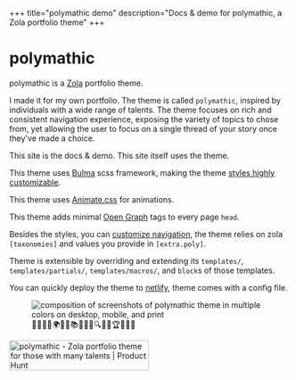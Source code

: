 +++
title="polymathic demo"
description="Docs & demo for polymathic, a Zola portfolio theme"
+++

# polymathic

polymathic is a [Zola](https://www.getzola.org/) portfolio theme. 

I made it for my own portfolio. The theme is called `polymathic`, inspired by individuals with a wide range of talents. The theme focuses on rich and consistent navigation experience, exposing the variety of topics to chose from, yet allowing the user to focus on a single thread of your story once they've made a choice. 

This site is the docs & demo. This site itself uses the theme.

This theme uses [Bulma](https://bulma.io/) scss framework, making the theme [styles highly customizable](/docs/styles).

This theme uses [Animate.css](https://animate.style) for animations.

This theme adds minimal [Open Graph](https://ogp.me/) tags to every page `head`.

Besides the styles, you can [customize navigation](/docs/lvl1-nav), the theme relies on zola `[taxonomies]` and values you provide in `[extra.poly]`.

Theme is extensible by overriding and extending its `templates/`, `templates/partials/`, `templates/macros/`, and `block`s of those templates.

You can quickly deploy the theme to [netlify](https://docs.netlify.com/site-deploys/create-deploys/), theme comes with a config file.

<figure style="max-width:50vw;">
  <img src="/screenshot.png" alt="composition of screenshots of polymathic theme in multiple colors on desktop, mobile, and print">
  <figcaption class="has-text-centered">
    🎨🔬🚀🤖🌍🎯🎶📚🧠🌞🔮🔍🌈🌟🏆🚴‍♂️🧲
  </figcaption>
</figure>

<a href="https://www.producthunt.com/posts/polymathic?utm_source=badge-featured&utm_medium=badge&utm_souce=badge-polymathic" target="_blank"><img src="https://api.producthunt.com/widgets/embed-image/v1/featured.svg?post_id=422530&theme=light" alt="polymathic - Zola&#0032;portfolio&#0032;theme&#0032;for&#0032;those&#0032;with&#0032;many&#0032;talents | Product Hunt" style="width: 250px; height: 54px;" width="250" height="54" /></a>